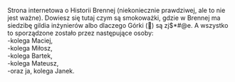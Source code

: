 Strona internetowa o Historii Brennej (niekoniecznie prawdziwej, ale to nie jest ważne). Dowiesz się tutaj czym są smokoważki, gdzie w Brennej ma siedzibę gildia inżynierów albo dlaczego Górki (&#x1F922;) są zj$*#@e. A wszystko to sporządzone zostało przez następujące osoby:\
-kolega Maciej,\
-kolega Miłosz,\
-kolega Bartek,\
-kolega Mateusz,\
-oraz ja, kolega Janek.